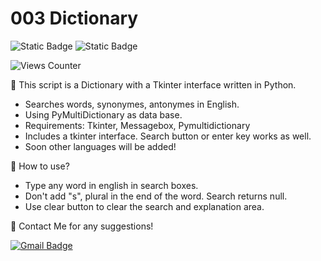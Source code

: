 # 003 Dictionary

![Static Badge](https://img.shields.io/badge/python-exercises-blue?logo=python)
![Static Badge](https://img.shields.io/badge/IDE-VsCode-blue)

![Views Counter](https://views-counter.vercel.app/badge?pageId=https%3A%2F%2Fgithub%2Ecom%2Fstorlak%2FPythonMiniProjects&leftColor=000000&rightColor=0adb3f&type=total&label=Viewers&style=none)

🌟 This script is a Dictionary with a Tkinter interface written in Python.

- Searches words, synonymes, antonymes in English.
- Using PyMultiDictionary as data base.
- Requirements: Tkinter, Messagebox, Pymultidictionary
- Includes a tkinter interface. Search button or enter key works as well.
- Soon other languages will be added!

🌟 How to use?

- Type any word in english in search boxes.
- Don't add "s", plural in the end of the word. Search returns null.
- Use clear button to clear the search and explanation area.

🌟 Contact Me for any suggestions!

[![Gmail Badge](https://img.shields.io/badge/-serdartorlak-c14438?style=flat&logo=Gmail&logoColor=white&link=mailto:serdartorlak@gmail.com)](mailto:serdartorlak@gmail.com)
